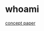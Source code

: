 # whoami

[concept paper](https://docs.google.com/document/d/1pClUPY2-hBPTkAsKxK_iK1CELfuvD0reP5_JTE9PaKs/edit?usp=sharing)
